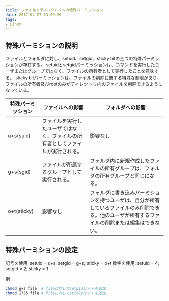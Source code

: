```yaml
---
title: ファイルとディレクトリへの特殊パーミッション
date: 2017-04-27 23:59:20
tags:
- Linux
---
```


## 特殊パーミションの説明

ファイルとフォルダに対し、setuid、setgid、sticky bitの三つの特殊パーミッションが存在する。
setuidとsetgidパーミッションは、コマンドを実行したユーザまたはグループではなく、ファイルの所有者として実行したことを意味する。
sticky bitパーミッションは、ファイルの削除に関する特殊な制限があり、ファイルの所有者及びrootのみがディレクトリ内のファイルを削除できるようになっている。

特殊パーミッション | ファイルへの影響 | フォルダへの影響
-------------------|------------------|-----------------
u+s(suid)          | ファイルを実行したユーザではなく、ファイルの所有者としてファイルが実行される。 | 影響なし
g+s(sgid)          | ファイルが所属するグループとして実行される。| フォルダ内に新規作成したファイルの所有グループは、フォルダの所有グループと同じになる。
o+t(sticky)        | 影響なし         | フォルダに書き込みパーミションを持つユーザは、自分が所有しているファイルのみ削除できる。他のユーザが所有するファイルの削除または編集はできない。

## 特殊パーミションの設定

記号を使用: setuid = u+s; setgid = g+s; sticky = o+t
数字を使用: setuid = 4;   setgid = 2;   sticky = 1

例

```bash
chmod g+s file  # fileに対してsetgidビットを追加
chmod 1755 file # fileに対してstickyビットを追加 
```

